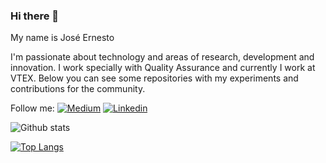 ### Hi there 👋

<!--
**ernestosbarbosa/ernestosbarbosa** is a ✨ _special_ ✨ repository because its `README.md` (this file) appears on your GitHub profile.

Here are some ideas to get you started:

- 🔭 I’m currently working on ...
- 🌱 I’m currently learning ...
- 👯 I’m looking to collaborate on ...
- 🤔 I’m looking for help with ...
- 💬 Ask me about ...
- 📫 How to reach me: ...
- 😄 Pronouns: ...
- ⚡ Fun fact: ...
-->

My name is José Ernesto

I'm passionate about technology and areas of research, development and innovation.
I work specially with Quality Assurance and currently I work at VTEX.
Below you can see some repositories with my experiments and contributions for the community.

Follow me: [![Medium](https://badgen.net/badge/Medium/%40ernestosbarbosa?icon=medium)](https://medium.com/@ernestosbarbosa) [![Linkedin](https://badgen.net/badge/Linkedin/ernestosbarbosa?icon=linkedin)](https://www.linkedin.com/in/ernestosbarbosa/)

![Github stats](https://github-readme-stats.vercel.app/api?username=ernestosbarbosa&show_icons=true&hide=[%22prs%22,%22issues%22])

[![Top Langs](https://github-readme-stats.vercel.app/api/top-langs/?username=ernestosbarbosa)](https://github.com/ernestosbarbosa?tab=repositories)

